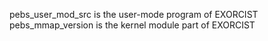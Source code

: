 pebs_user_mod_src is the user-mode program of EXORCIST  
pebs_mmap_version is the kernel module part of EXORCIST
